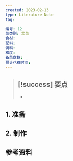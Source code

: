 ```yaml
---
created: 2023-02-13
type: Literature Note
tag:

编号: 12
菜类别: 荤菜
食材:
配料:
调料:
难度:
备菜盘数: 
预计花费时间:
---
```

>[!success] 要点
>- 
>- 

## 1. 准备

## 2. 制作



## 参考资料